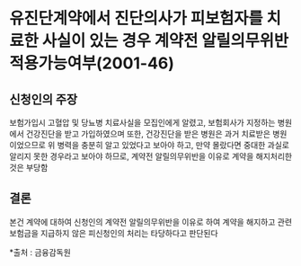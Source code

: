 # 유진단계약에서 진단의사가 피보험자를 치료한 사실이 있는 경우 계약전 알릴의무위반 적용가능여부(2001-46)

## 신청인의 주장
보험가입시 고혈압 및 당뇨병 치료사실을 모집인에게 알렸고, 보험회사가 지정하는 병원에서 건강진단을 받고 가입하였으며 또한, 건강진단을 받은 병원은 과거 치료받은 병원이었으므로 위 병력을 충분히 알고 있었다고 보아야 하고, 만약 몰랐다면 중대한 과실로 알리지 못한 경우라고 보아야 하므로, 계약전 알릴의무위반을 이유로 계약을 해지처리한 것은 부당함

## 결론
본건 계약에 대하여 신청인의 계약전 알릴의무위반을 이유로 하여 계약을 해지하고 관련 보험금을 지급하지 않은 피신청인의 처리는 타당하다고 판단된다

*출처 : 금융감독원